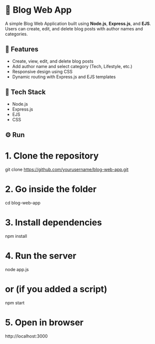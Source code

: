# 📝 Blog Web App

A simple Blog Web Application built using **Node.js**, **Express.js**, and **EJS**.  
Users can create, edit, and delete blog posts with author names and categories.

## 🚀 Features
- Create, view, edit, and delete blog posts  
- Add author name and select category (Tech, Lifestyle, etc.)  
- Responsive design using CSS  
- Dynamic routing with Express.js and EJS templates  

## 🧠 Tech Stack
- Node.js  
- Express.js  
- EJS  
- CSS  

## ⚙️ Run 
# 1. Clone the repository
git clone https://github.com/yourusername/blog-web-app.git

# 2. Go inside the folder
cd blog-web-app

# 3. Install dependencies
npm install

# 4. Run the server
node app.js
# or (if you added a script)
npm start

# 5. Open in browser
http://localhost:3000
